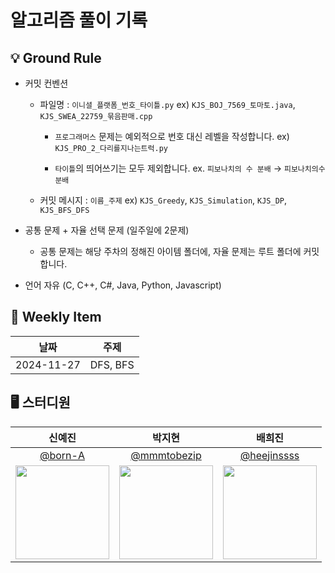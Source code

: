 # 알고리즘 풀이 기록

## 💡 Ground Rule
- 커밋 컨벤션

  - 파일명 : `이니셜_플랫폼_번호_타이틀.py` ex) `KJS_BOJ_7569_토마토.java`, `KJS_SWEA_22759_묶음판매.cpp`
 
    - `프로그래머스` 문제는 예외적으로 번호 대신 레벨을 작성합니다. ex) `KJS_PRO_2_다리를지나는트럭.py`
 
    - `타이틀`의 띄어쓰기는 모두 제외합니다. ex. `피보나치의 수 분배` → `피보나치의수분배`
 
  - 커밋 메시지 : `이름_주제` ex) `KJS_Greedy`, `KJS_Simulation`, `KJS_DP`, `KJS_BFS_DFS`

- 공통 문제 + 자율 선택 문제 (일주일에 2문제)

  - 공통 문제는 해당 주차의 정해진 아이템 폴더에, 자율 문제는 루트 폴더에 커밋합니다.

- 언어 자유 (C, C++, C#, Java, Python, Javascript)

## 📢 Weekly Item
| 날짜 | 주제 |
| :-: | :-: |
| 2024-11-27 | DFS, BFS |

## 🖥️ 스터디원
| 신예진 | 박지현 | 배희진 |
| :-: | :-: | :-: |
| [@born-A](https://github.com/born-A) | [@mmmtobezip](https://github.com/mmmtobezip) | [@heejinssss](https://github.com/heejinssss) |
|<img src="https://github.com/born-A.png" style="width:150px; height:150px;">|<img src="https://github.com/mmmtobezip.png" style="width:150px; height:150px;">|<img src="https://github.com/heejinssss.png" style="width:150px; height:150px;">|
